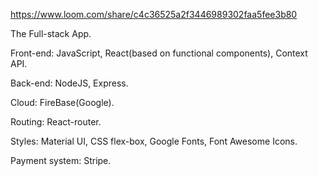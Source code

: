 https://www.loom.com/share/c4c36525a2f3446989302faa5fee3b80

The Full-stack App.

Front-end: JavaScript, React(based on functional components), Context API.

Back-end: NodeJS, Express.

Cloud: FireBase(Google).

Routing: React-router.

Styles: Material UI, CSS flex-box, Google Fonts, Font Awesome Icons.

Payment system: Stripe.


